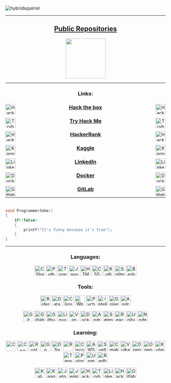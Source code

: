 
[comment]: <> (Spacer)
<h3 align="center" ></h3>

[comment]: <> (TODO: Create a gif)


<p align="left"> <img src="https://komarev.com/ghpvc/?username=hybridsquirrel&label=Profile%20views&color=0e75b6&style=flat" alt="hybridsquirrel" />

---

<a href="https://github.com/HybridSquirrel-Repos"><h2 align="center">Public Repositories</h2></a>

[comment]: <> (TODO: Add text to images)

<div align="center">
    <img src="https://avatars.githubusercontent.com/u/98660351?s=400&u=03bb3e354c58ca1fc0033270c40560dc4d330d85&v=4" alt="" width="125" />
</div>

---

<h3 align="center">Links:</h3>
<div align="center">
    <img align="left" height="32" width="32" src="https://unpkg.com/simple-icons@v6/icons/hackthebox.svg" title="Hackthebox"/>    
    <img align="right" height="32" width="32" src="https://unpkg.com/simple-icons@v6/icons/hackthebox.svg" title="Hackthebox"/>
    <h3 align="center"> <a href="https://app.hackthebox.com/profile/954985"> Hack the box </a> </h3>

</div>

[comment]: <> (Spacer)
<h4 align="center"> </h4>

<div align="center">
    <img align="left" height="32" width="32" src="https://unpkg.com/simple-icons@v6/icons/tryhackme.svg" title="Tryhackme"/>    
    <img align="right" height="32" width="32" src="https://unpkg.com/simple-icons@v6/icons/tryhackme.svg" title="Tryhackme"/>
    <h3 align="center"> <a href="https://tryhackme.com/p/HybridSquirrel"> Try Hack Me </a> </h3>

</div>



[comment]: <> (Spacer)
<h4 align="center"> </h4>

<div align="center">
    <img align="left" height="32" width="32" src="https://unpkg.com/simple-icons@v6/icons/hackerrank.svg" title="Hackerrank"/>    
    <img align="right" height="32" width="32" src="https://unpkg.com/simple-icons@v6/icons/hackerrank.svg" title="Hackerrank"/>
    <h3 align="center"> <a href="https://www.hackerrank.com/HybridSquirrel"> HackerRank </a> </h3>

</div>


<div align="center">
    <img align="left" height="32" width="32" src="https://unpkg.com/simple-icons@v6/icons/kaggle.svg" title="Kaggle"/>    
    <img align="right" height="32" width="32" src="https://unpkg.com/simple-icons@v6/icons/kaggle.svg" title="Kaggle"/>
    <h3 align="center"> <a href="https://www.kaggle.com/hybridsquirrel"> Kaggle </a> </h3>

</div>


<div align="center">
    <img align="left" height="32" width="32" src="https://unpkg.com/simple-icons@v6/icons/linkedin.svg" title="Linkedin"/>    
    <img align="right" height="32" width="32" src="https://unpkg.com/simple-icons@v6/icons/linkedin.svg" title="Linkedin"/>
    <h3 align="center"> <a href="https://www.linkedin.com/in/robertekorre"> LinkedIn </a> </h3>

</div>

<div align="center">
    <img align="left" height="32" width="32" src="https://unpkg.com/simple-icons@v6/icons/docker.svg" title="Docker"/>    
    <img align="right" height="32" width="32" src="https://unpkg.com/simple-icons@v6/icons/docker.svg" title="Docker"/>
    <h3 align="center"> <a href="https://hub.docker.com/u/hybridsquirrel"> Docker </a> </h3>

</div>

<div align="center">
    <img align="left" height="32" width="32" src="https://unpkg.com/simple-icons@v6/icons/gitlab.svg" title="Gitlab"/>    
    <img align="right" height="32" width="32" src="https://unpkg.com/simple-icons@v6/icons/gitlab.svg" title="Gitlab"/>
    <h3 align="center"> <a href="https://gitlab.com/HybridSquirrel"> GitLab </a> </h3>
</div>




    
    
    
    
    

    

---
[comment]: <> (Spacer)
<h4 align="center"> </h4>



```C

void ProgrammerJoke()
{
    if(!false)
    {
        printf("It's funny because it's true");
    }
}

```

---



<h3 align="center">Languages:</h3>
<p align="center">
    <img height="32" width="32" src="https://unpkg.com/simple-icons@v6/icons/csharp.svg" title="CSharp"/>
    <img height="32" width="32" src="https://unpkg.com/simple-icons@v6/icons/python.svg" title="Python"/>
    <img height="32" width="32" src="https://unpkg.com/simple-icons@v6/icons/typescript.svg" title="Typescript"/>
    <img height="32" width="32" src="https://unpkg.com/simple-icons@v6/icons/javascript.svg" title="Javascript"/>
    <img height="32" width="32" src="https://unpkg.com/simple-icons@v6/icons/html5.svg" title="HTML"/>
    <img height="32" width="32" src="https://unpkg.com/simple-icons@v6/icons/css3.svg" title="CSS"/>
    <img height="32" width="32" src="https://unpkg.com/simple-icons@v6/icons/kotlin.svg" title="Kotlin"/>
    <img height="32" width="32" src="https://unpkg.com/simple-icons@v6/icons/sqlite.svg" title="Sqlite"/>
    <img height="32" width="32" src="https://unpkg.com/simple-icons@v6/icons/gnubash.svg" title="Bash"/>



</p>


<h3 align="center">Tools:</h3>
<p align="center">
    <img height="32" width="32" src="https://unpkg.com/simple-icons@v6/icons/rider.svg" title="Rider IDE"/>
    <img height="32" width="32" src="https://unpkg.com/simple-icons@v6/icons/datagrip.svg" title="Datagrip IDE"/>
    <img height="32" width="32" src="https://unpkg.com/simple-icons@v6/icons/clion.svg" title="Clion IDE"/>
    <img height="32" width="32" src="https://unpkg.com/simple-icons@v6/icons/webstorm.svg" title="Webstorm IDE"/>
    <img height="32" width="32" src="https://unpkg.com/simple-icons@v6/icons/pycharm.svg" title="Pycharm"/>
    <img height="32" width="32" src="https://unpkg.com/simple-icons@v6/icons/intellijidea.svg" title="Intellij IDE"/>
    <img height="32" width="32" src="https://unpkg.com/simple-icons@v6/icons/goland.svg" title="Goland IDE"/>
    <img height="32" width="32" src="https://unpkg.com/simple-icons@v6/icons/androidstudio.svg" title="Android Studio"/>
</p>
<p align="center">
    <img height="32" width="32" src="https://unpkg.com/simple-icons@v6/icons/git.svg" title="Git"/>
    <img height="32" width="32" src="https://unpkg.com/simple-icons@v6/icons/gitlab.svg" title="Gitlab"/>
    <img height="32" width="32" src="https://unpkg.com/simple-icons@v6/icons/github.svg" title="Github"/>
    <img height="32" width="32" src="https://unpkg.com/simple-icons@v6/icons/linux.svg" title="Linux"/>
    <img height="32" width="32" src="https://unpkg.com/simple-icons@v6/icons/vim.svg" title="Vim"/>
    <img height="32" width="32" src="https://unpkg.com/simple-icons@v6/icons/docker.svg" title="Docker"/>
    <img height="32" width="32" src="https://unpkg.com/simple-icons@v6/icons/android.svg" title="Android"/>
    <img height="32" width="32" src="https://unpkg.com/simple-icons@v6/icons/selenium.svg" title="Selenium"/>
    <img height="32" width="32" src="https://unpkg.com/simple-icons@v6/icons/react.svg" title="React"/>
    <img height="32" width="32" src="https://unpkg.com/simple-icons@v6/icons/unity.svg" title="Unity"/>
    <img height="32" width="32" src="https://unpkg.com/simple-icons@v6/icons/nodedotjs.svg" title="Nodejs"/>


</p>

<h3 align="center">Learning:</h3>
<p align="center">
    <img height="32" width="32" src="https://unpkg.com/simple-icons@v6/icons/c.svg" title="C"/>
    <img height="32" width="32" src="https://unpkg.com/simple-icons@v6/icons/cplusplus.svg" title="C++"/>
    <img height="32" width="32" src="https://unpkg.com/simple-icons@v6/icons/rust.svg" title="Rust"/>
    <img height="32" width="32" src="https://unpkg.com/simple-icons@v6/icons/go.svg" title="Go"/>
    <img height="32" width="32" src="https://unpkg.com/simple-icons@v6/icons/d3dotjs.svg" title="D3js"/>
    <img height="32" width="32" src="https://unpkg.com/simple-icons@v6/icons/r.svg" title="R"/>
    <img height="32" width="32" src="https://unpkg.com/simple-icons@v6/icons/cisco.svg" title="Cisco"/>
    <img height="32" width="32" src="https://unpkg.com/simple-icons@v6/icons/amazonaws.svg" title="AWS"/>
    <img height="32" width="32" src="https://unpkg.com/simple-icons@v6/icons/svelte.svg" title="Svelte"/>
    <img height="32" width="32" src="https://unpkg.com/simple-icons@v6/icons/cmake.svg" title="Cmake"/>
    <img height="32" width="32" src="https://unpkg.com/simple-icons@v6/icons/vulkan.svg" title="Vulkan"/>
    <img height="32" width="32" src="https://unpkg.com/simple-icons@v6/icons/opengl.svg" title="Opengl"/>
    <img height="32" width="32" src="https://unpkg.com/simple-icons@v6/icons/opencv.svg" title="Opencv"/>
    <img height="32" width="32" src="https://unpkg.com/simple-icons@v6/icons/kubernetes.svg" title="Kubernetes"/>
    <img height="32" width="32" src="https://unpkg.com/simple-icons@v6/icons/tensorflow.svg" title="Tensorflow"/>
    <img height="32" width="32" src="https://unpkg.com/simple-icons@v6/icons/pytorch.svg" title="Pytorch"/>
    <img height="32" width="32" src="https://unpkg.com/simple-icons@v6/icons/unrealengine.svg" title="Unreal Engine"/>
    <img height="32" width="32" src="https://unpkg.com/simple-icons@v6/icons/redhat.svg" title="Redhat"/>


</p>
<p align="center">
    <img height="32" width="32" src="https://unpkg.com/simple-icons@v6/icons/kalilinux.svg" title="Kali linux"/>
    <img height="32" width="32" src="https://unpkg.com/simple-icons@v6/icons/kaggle.svg" title="Kaggle"/>
    <img height="32" width="32" src="https://unpkg.com/simple-icons@v6/icons/jetpackcompose.svg" title="Jetpackcompose"/>
    <img height="32" width="32" src="https://unpkg.com/simple-icons@v6/icons/jenkins.svg" title="Jenkins"/>
    <img height="32" width="32" src="https://unpkg.com/simple-icons@v6/icons/hackthebox.svg" title="Hackthebox"/>
    <img height="32" width="32" src="https://unpkg.com/simple-icons@v6/icons/tryhackme.svg" title="Tryhackme"/>
    <img height="32" width="32" src="https://unpkg.com/simple-icons@v6/icons/linkedin.svg" title="Linkedin"/>
    <img height="32" width="32" src="https://unpkg.com/simple-icons@v6/icons/hackerrank.svg" title="Hackerrank"/>
    <img height="32" width="32" src="https://unpkg.com/simple-icons@v6/icons/gitlab.svg" title="Gitlab CI/CD"/>


    


</p>
